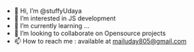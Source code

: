 - 👋 Hi, I’m @stuffyUdaya
- 👀 I’m interested in JS development
- 🌱 I’m currently learning ...
- 💞️ I’m looking to collaborate on Opensource projects
- 📫 How to reach me : available at mailuday805@gmail.com

<!---
stuffyUdaya/stuffyUdaya is a ✨ special ✨ repository because its `README.md` (this file) appears on your GitHub profile.
You can click the Preview link to take a look at your changes.
--->
